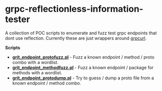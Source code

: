 # grpc-reflectionless-information-tester
A collection of POC scripts to enumerate and fuzz test grpc endpoints that dont use reflection. Currently these are just wrappers around [grpcurl](https://github.com/fullstorydev/grpcurl).

**Scripts**
- [**grit_endpoint_protofuzz.pl**](grit_endpoint_protofuzz.pl) - Fuzz a known endpoint / method / proto combo with a wordlist.
- [**grit_endpoint_methodfuzz.pl**](grit_endpoint_methodfuzz.pl) - Fuzz a known endpoint / package for methods with a wordlist.
- [**grit_endpoint_protodump.pl**](grit_endpoint_protodump.pl) - Try to guess / dump a proto file from a known endpoint / method combo.
